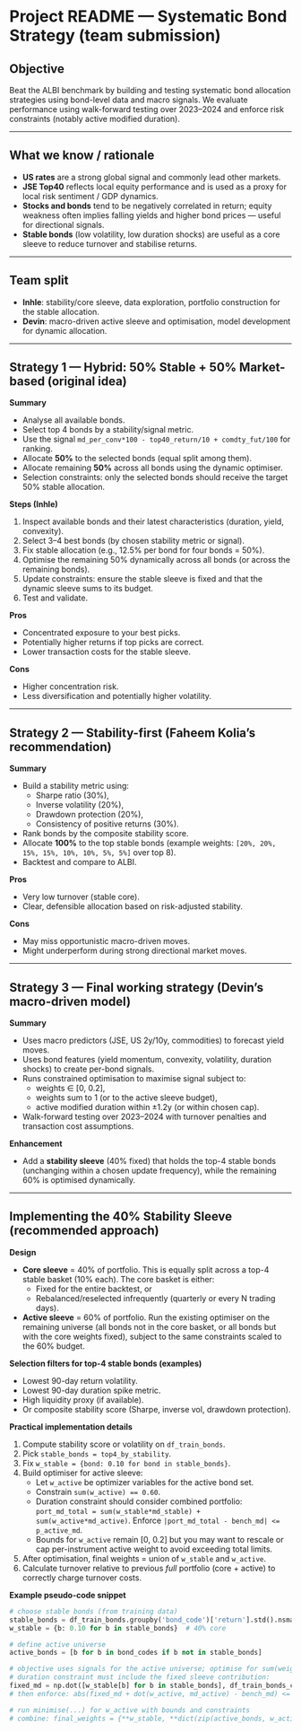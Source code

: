 # Project README — Systematic Bond Strategy (team submission)

## Objective
Beat the ALBI benchmark by building and testing systematic bond allocation strategies using bond-level data and macro signals. We evaluate performance using walk-forward testing over 2023–2024 and enforce risk constraints (notably active modified duration).

---

## What we know / rationale
- **US rates** are a strong global signal and commonly lead other markets.  
- **JSE Top40** reflects local equity performance and is used as a proxy for local risk sentiment / GDP dynamics.  
- **Stocks and bonds** tend to be negatively correlated in return; equity weakness often implies falling yields and higher bond prices — useful for directional signals.  
- **Stable bonds** (low volatility, low duration shocks) are useful as a core sleeve to reduce turnover and stabilise returns.

---

## Team split
- **Inhle**: stability/core sleeve, data exploration, portfolio construction for the stable allocation.  
- **Devin**: macro-driven active sleeve and optimisation, model development for dynamic allocation.

---

## Strategy 1 — Hybrid: 50% Stable + 50% Market-based (original idea)
**Summary**
- Analyse all available bonds.
- Select top 4 bonds by a stability/signal metric.
- Use the signal `md_per_conv*100 - top40_return/10 + comdty_fut/100` for ranking.
- Allocate **50%** to the selected bonds (equal split among them).
- Allocate remaining **50%** across all bonds using the dynamic optimiser.
- Selection constraints: only the selected bonds should receive the target 50% stable allocation.

**Steps (Inhle)**
1. Inspect available bonds and their latest characteristics (duration, yield, convexity).  
2. Select 3–4 best bonds (by chosen stability metric or signal).  
3. Fix stable allocation (e.g., 12.5% per bond for four bonds = 50%).  
4. Optimise the remaining 50% dynamically across all bonds (or across the remaining bonds).  
5. Update constraints: ensure the stable sleeve is fixed and that the dynamic sleeve sums to its budget.  
6. Test and validate.

**Pros**
- Concentrated exposure to your best picks.
- Potentially higher returns if top picks are correct.
- Lower transaction costs for the stable sleeve.

**Cons**
- Higher concentration risk.
- Less diversification and potentially higher volatility.

---

## Strategy 2 — Stability-first (Faheem Kolia’s recommendation)
**Summary**
- Build a stability metric using:
  - Sharpe ratio (30%),
  - Inverse volatility (20%),
  - Drawdown protection (20%),
  - Consistency of positive returns (30%).
- Rank bonds by the composite stability score.
- Allocate **100%** to the top stable bonds (example weights: `[20%, 20%, 15%, 15%, 10%, 10%, 5%, 5%]` over top 8).
- Backtest and compare to ALBI.

**Pros**
- Very low turnover (stable core).
- Clear, defensible allocation based on risk-adjusted stability.

**Cons**
- May miss opportunistic macro-driven moves.
- Might underperform during strong directional market moves.

---

## Strategy 3 — Final working strategy (Devin’s macro-driven model)
**Summary**
- Uses macro predictors (JSE, US 2y/10y, commodities) to forecast yield moves.
- Uses bond features (yield momentum, convexity, volatility, duration shocks) to create per-bond signals.
- Runs constrained optimisation to maximise signal subject to:
  - weights ∈ [0, 0.2],
  - weights sum to 1 (or to the active sleeve budget),
  - active modified duration within ±1.2y (or within chosen cap).
- Walk-forward testing over 2023–2024 with turnover penalties and transaction cost assumptions.

**Enhancement**
- Add a **stability sleeve** (40% fixed) that holds the top-4 stable bonds (unchanging within a chosen update frequency), while the remaining 60% is optimised dynamically.

---

## Implementing the 40% Stability Sleeve (recommended approach)
**Design**
- **Core sleeve** = 40% of portfolio. This is equally split across a top-4 stable basket (10% each). The core basket is either:
  - Fixed for the entire backtest, or
  - Rebalanced/reselected infrequently (quarterly or every N trading days).
- **Active sleeve** = 60% of portfolio. Run the existing optimiser on the remaining universe (all bonds not in the core basket, or all bonds but with the core weights fixed), subject to the same constraints scaled to the 60% budget.

**Selection filters for top-4 stable bonds (examples)**
- Lowest 90-day return volatility.  
- Lowest 90-day duration spike metric.  
- High liquidity proxy (if available).  
- Or composite stability score (Sharpe, inverse vol, drawdown protection).

**Practical implementation details**
1. Compute stability score or volatility on `df_train_bonds`.
2. Pick `stable_bonds = top4_by_stability`.
3. Fix `w_stable = {bond: 0.10 for bond in stable_bonds}`.
4. Build optimiser for active sleeve:
   - Let `w_active` be optimizer variables for the active bond set.
   - Constrain `sum(w_active) == 0.60`.
   - Duration constraint should consider combined portfolio: `port_md_total = sum(w_stable*md_stable) + sum(w_active*md_active)`. Enforce `|port_md_total - bench_md| <= p_active_md`.
   - Bounds for `w_active` remain [0, 0.2] but you may want to rescale or cap per-instrument active weight to avoid exceeding total limits.
5. After optimisation, final weights = union of `w_stable` and `w_active`.
6. Calculate turnover relative to previous *full* portfolio (core + active) to correctly charge turnover costs.

**Example pseudo-code snippet**
```python
# choose stable bonds (from training data)
stable_bonds = df_train_bonds.groupby('bond_code')['return'].std().nsmallest(4).index.tolist()
w_stable = {b: 0.10 for b in stable_bonds}  # 40% core

# define active universe
active_bonds = [b for b in bond_codes if b not in stable_bonds]

# objective uses signals for the active universe; optimise for sum(weights) == 0.60
# duration constraint must include the fixed sleeve contribution:
fixed_md = np.dot([w_stable[b] for b in stable_bonds], df_train_bonds_current.set_index('bond_code').loc[stable_bonds]['modified_duration'])
# then enforce: abs(fixed_md + dot(w_active, md_active) - bench_md) <= p_active_md

# run minimise(...) for w_active with bounds and constraints
# combine: final_weights = {**w_stable, **dict(zip(active_bonds, w_active_opt))}
